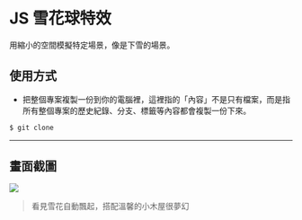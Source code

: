 # JS 雪花球特效

用縮小的空間模擬特定場景，像是下雪的場景。

## 使用方式
- 把整個專案複製一份到你的電腦裡，這裡指的「內容」不是只有檔案，而是指所有整個專案的歷史紀錄、分支、標籤等內容都會複製一份下來。
```sh
$ git clone
```

----

## 畫面截圖
![](https://i.imgur.com/otY7ADh.gif)
> 看見雪花自動飄起，搭配溫馨的小木屋很夢幻
